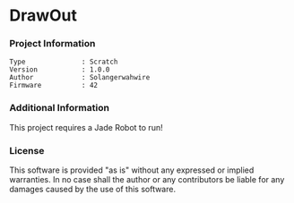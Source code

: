 DrawOut
================



### Project Information
```
Type              : Scratch
Version           : 1.0.0
Author            : Solangerwahwire
Firmware          : 42
```

### Additional Information
This project requires a Jade Robot to run!

### License
This software is provided "as is" without any expressed or implied warranties.  In no case shall the author or any contributors be liable for any damages caused by the use of this software.

